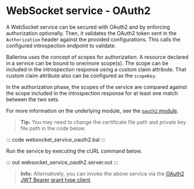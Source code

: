 # WebSocket service - OAuth2

A WebSocket service can be secured with OAuth2 and by enforcing authorization optionally. Then, it validates the OAuth2 token sent in the `Authorization` header against the provided configurations. This calls the configured introspection endpoint to validate.

Ballerina uses the concept of scopes for authorization. A resource declared in a service can be bound to one/more scope(s). The scope can be included in the introspection response using a custom claim attribute. That custom claim attribute also can be configured as the `scopeKey`.

In the authorization phase, the scopes of the service are compared against the scope included in the introspection response for at least one match between the two sets.

For more information on the underlying module, see the [`oauth2` module](https://lib.ballerina.io/ballerina/oauth2/latest/).

>**Tip:** You may need to change the certificate file path and private key file path in the code below.

::: code websocket_service_oauth2.bal :::

Run the service by executing the cURL command below.

::: out websocket_service_oauth2.server.out :::

>**Info:** Alternatively, you can invoke the above service via the [OAuth2 JWT Bearer grant type client](/learn/by-example/websocket-client-oauth2-jwt-bearer-grant-type).
